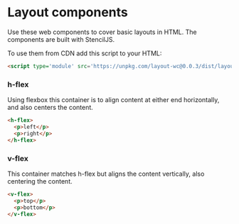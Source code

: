 # Layout components

Use these web components to cover basic layouts in HTML. The components are built with StencilJS.

To use them from CDN add this script to your HTML: 
``` html
<script type='module' src='https://unpkg.com/layout-wc@0.0.3/dist/layout-components/layout-components.esm.js'></script>
```

### h-flex

Using flexbox this container is to align content at either end horizontally, and also centers the content.

``` html
<h-flex>
  <p>left</p>
  <p>right</p>
</h-flex>
```

### v-flex

This container matches h-flex but aligns the content vertically, also centering the content.

``` html
<v-flex>
  <p>top</p>
  <p>bottom</p>
</v-flex>
```